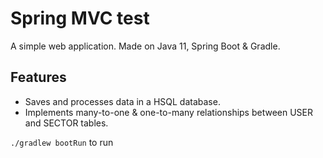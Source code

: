 # Spring MVC test

A simple web application. Made on Java 11, Spring Boot & Gradle.

## Features

+ Saves and processes data in a HSQL database. 
+ Implements many-to-one & one-to-many relationships between USER and SECTOR tables.

```./gradlew bootRun``` to run
